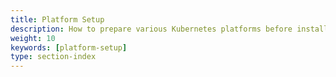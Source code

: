 ```yaml
---
title: Platform Setup
description: How to prepare various Kubernetes platforms before installing Istio.
weight: 10
keywords: [platform-setup]
type: section-index
---
```


